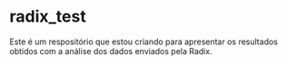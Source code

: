 # radix_test
Este é um respositório que estou criando para apresentar os resultados obtidos com a análise dos dados enviados pela Radix.

